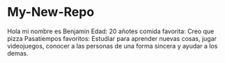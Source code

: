 # My-New-Repo
Hola mi nombre es Benjamin 
Edad: 20 añotes
comida favorita: Creo que pizza
Pasatiempos favoritos: Estudiar para aprender nuevas cosas, jugar videojuegos, conocer a las personas de una forma sincera y ayudar a los demas.

